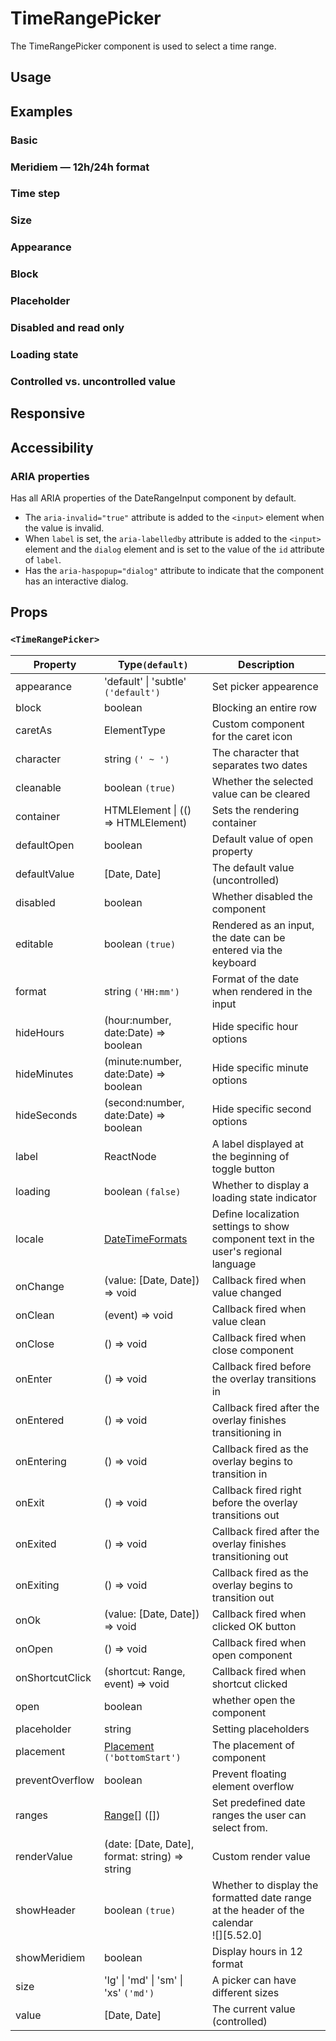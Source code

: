 # TimeRangePicker

The TimeRangePicker component is used to select a time range.

## Usage

<!--{include:<import-guide>}-->

## Examples

### Basic

<!--{include:`basic.md`}-->

### Meridiem — 12h/24h format

<!--{include:`meridiem.md`}-->

### Time step

<!--{include:`time-step.md`}-->

### Size

<!--{include:`size.md`}-->

### Appearance

<!--{include:`appearance.md`}-->

### Block

<!--{include:`block.md`}-->

### Placeholder

<!--{include:`placeholder.md`}-->

### Disabled and read only

<!--{include:`disabled.md`}-->

### Loading state

<!--{include:`loading.md`}-->

### Controlled vs. uncontrolled value

<!--{include:`controlled.md`}-->

## Responsive

<!--{include:<example-responsive>}-->

## Accessibility

### ARIA properties

Has all ARIA properties of the DateRangeInput component by default.

- The `aria-invalid="true"` attribute is added to the `<input>` element when the value is invalid.
- When `label` is set, the `aria-labelledby` attribute is added to the `<input>` element and the `dialog` element and is set to the value of the `id` attribute of `label`.
- Has the `aria-haspopup="dialog"` attribute to indicate that the component has an interactive dialog.

## Props

### `<TimeRangePicker>`

| Property        | Type`(default)`                                        | Description                                                                               |
| --------------- | ------------------------------------------------------ | ----------------------------------------------------------------------------------------- |
| appearance      | 'default' \| 'subtle' `('default')`                    | Set picker appearence                                                                     |
| block           | boolean                                                | Blocking an entire row                                                                    |
| caretAs         | ElementType                                            | Custom component for the caret icon                                                       |
| character       | string `(' ~ ')`                                       | The character that separates two dates                                                    |
| cleanable       | boolean `(true)`                                       | Whether the selected value can be cleared                                                 |
| container       | HTMLElement \| (() => HTMLElement)                     | Sets the rendering container                                                              |
| defaultOpen     | boolean                                                | Default value of open property                                                            |
| defaultValue    | [Date, Date]                                           | The default value (uncontrolled)                                                          |
| disabled        | boolean                                                | Whether disabled the component                                                            |
| editable        | boolean `(true)`                                       | Rendered as an input, the date can be entered via the keyboard                            |
| format          | string `('HH:mm')`                                     | Format of the date when rendered in the input                                             |
| hideHours       | (hour:number, date:Date) => boolean                    | Hide specific hour options                                                                |
| hideMinutes     | (minute:number, date:Date) => boolean                  | Hide specific minute options                                                              |
| hideSeconds     | (second:number, date:Date) => boolean                  | Hide specific second options                                                              |
| label           | ReactNode                                              | A label displayed at the beginning of toggle button                                       |
| loading         | boolean `(false)`                                      | Whether to display a loading state indicator                                              |
| locale          | [DateTimeFormats](/guide/i18n/#date-time-formats)      | Define localization settings to show component text in the user's regional language       |
| onChange        | (value: [Date, Date]) => void                          | Callback fired when value changed                                                         |
| onClean         | (event) => void                                        | Callback fired when value clean                                                           |
| onClose         | () => void                                             | Callback fired when close component                                                       |
| onEnter         | () => void                                             | Callback fired before the overlay transitions in                                          |
| onEntered       | () => void                                             | Callback fired after the overlay finishes transitioning in                                |
| onEntering      | () => void                                             | Callback fired as the overlay begins to transition in                                     |
| onExit          | () => void                                             | Callback fired right before the overlay transitions out                                   |
| onExited        | () => void                                             | Callback fired after the overlay finishes transitioning out                               |
| onExiting       | () => void                                             | Callback fired as the overlay begins to transition out                                    |
| onOk            | (value: [Date, Date]) => void                          | Callback fired when clicked OK button                                                     |
| onOpen          | () => void                                             | Callback fired when open component                                                        |
| onShortcutClick | (shortcut: Range, event) => void                       | Callback fired when shortcut clicked                                                      |
| open            | boolean                                                | whether open the component                                                                |
| placeholder     | string                                                 | Setting placeholders                                                                      |
| placement       | [Placement](#code-ts-placement-code) `('bottomStart')` | The placement of component                                                                |
| preventOverflow | boolean                                                | Prevent floating element overflow                                                         |
| ranges          | [Range[]](#code-ts-range-code) ([])                    | Set predefined date ranges the user can select from.                                      |
| renderValue     | (date: [Date, Date], format: string) => string         | Custom render value                                                                       |
| showHeader      | boolean `(true)`                                       | Whether to display the formatted date range at the header of the calendar<br/>![][5.52.0] |
| showMeridiem    | boolean                                                | Display hours in 12 format                                                                |
| size            | 'lg' \| 'md' \| 'sm' \| 'xs' `('md')`                  | A picker can have different sizes                                                         |
| value           | [Date, Date]                                           | The current value (controlled)                                                            |

<!--{include:(_common/types/placement.md)}-->
<!--{include:(_common/types/range.md)}-->
